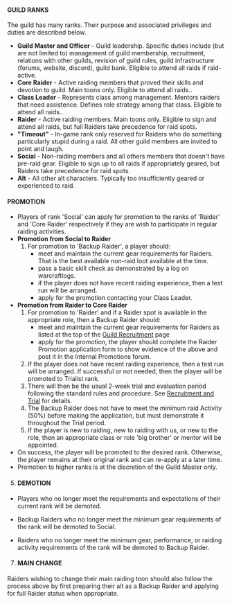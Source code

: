 
 #### GUILD RANKS
    

The guild has many ranks. Their purpose and associated privileges and duties are described below.

- **Guild Master and Officer**  - Guild leadership. Specific duties include (but are not limited to) management of guild membership, recruitment, relations with other guilds, revision of guild rules, guild infrastructure (forums, website, discord), guild bank. Eligible to attend all raids if raid-active.
- **Core Raider**  - Active raiding members that proved their skills and devotion to guild. Main toons only. Eligible to attend all raids..
- **Class Leader**  - Represents class among management. Mentors raiders that need assistence. Defines role strategy among that class. Eligible to attend all raids..
- **Raider**  - Active raiding members. Main toons only. Eligible to sign and attend all raids, but full Raiders take precedence for raid spots.
- **"Timeout"**  - In-game rank only reserved for Raiders who do something particularly stupid during a raid. All other guild members are invited to point and laugh.
- **Social**  - Non-raiding members and all others members that doesn't have pre-raid gear. Eligible to sign up to all raids if appropriately geared, but Raiders take precedence for raid spots.
- **Alt**  - All other alt characters. Typically too insufficiently geared or experienced to raid.

 #### PROMOTION
    

-   Players of rank 'Social' can apply for promotion to the ranks of 'Raider' and 'Core Raider' respectively if they are wish to participate in regular raiding activities.
-   **Promotion from Social to Raider**
    1.  For promotion to 'Backup Raider', a player should:
        -   meet and maintain the current gear requirements for Raiders. That is the best available non-raid loot available at the time.
        -   pass a basic skill check as demonstrated by a log on warcraftlogs.
        -  if the player does not have recent raiding experience, then a test run will be arranged.
        -   apply for the promotion contacting your Class Leader.
-   **Promotion from Raider to Core Raider**
    1.  For promotion to 'Raider' and if a Raider spot is available in the appropriate role, then a Backup Raider should:
        -   meet and maintain the current gear requirements for Raiders as listed at the top of the  [Guild Recruitment](https://www.wow-easy.net/index.php?page=recruit)  page
        -   apply for the promotion, the player should complete the Raider Promotion application form to show evidence of the above and post it in the Internal Promotions forum.
    2.  If the player does not have recent raiding experience, then a test run will be arranged. If successful or not needed, then the player will be promoted to Trialist rank.
    3.  There will then be the usual 2-week trial and evaluation period following the standard rules and procedure. See  [Recruitment and Trial](https://www.wow-easy.net/index.php?page=rules&section=recruit)  for details.
    4.  The Backup Raider does not have to meet the minimum raid Activity (50%) before making the application, but must demonstrate it throughout the Trial period.
    5.  If the player is new to raiding, new to raiding with us, or new to the role, then an appropriate class or role 'big brother' or mentor will be appointed.
-   On success, the player will be promoted to the desired rank. Otherwise, the player remains at their original rank and can re-apply at a later time.
-   Promotion to higher ranks is at the discretion of the Guild Master only.

5.  #### DEMOTION
    

-   Players who no longer meet the requirements and expectations of their current rank will be demoted.
-   Backup Raiders who no longer meet the minimum gear requirements of the rank will be demoted to Social.

-   Raiders who no longer meet the minimum gear, performance, or raiding activity requirements of the rank will be demoted to Backup Raider.

7.  #### MAIN CHANGE
    
Raiders wishing to change their main raiding toon should also follow the process above by first preparing their alt as a Backup Raider and applying for full Raider status when appropriate.
<!--stackedit_data:
eyJoaXN0b3J5IjpbLTEyMDc3NTM1MDgsMTI1NDM4OTYyMV19
-->